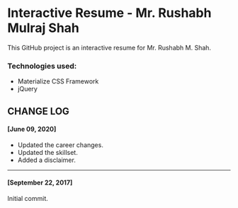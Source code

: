 # Interactive Resume - Mr. Rushabh Mulraj Shah

This GitHub project is an interactive resume for Mr. Rushabh M. Shah.

### Technologies used:
- Materialize CSS Framework
- jQuery

## CHANGE LOG

#### [June 09, 2020] 

- Updated the career changes.
- Updated the skillset.
- Added a disclaimer.

<hr />

#### [September 22, 2017] 
Initial commit. 
